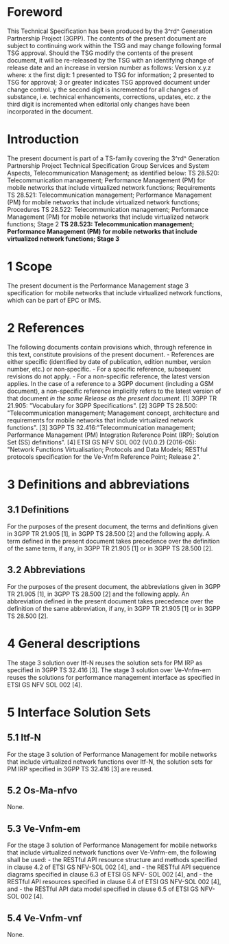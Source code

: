# Foreword
This Technical Specification has been produced by the 3^rd^ Generation
Partnership Project (3GPP).
The contents of the present document are subject to continuing work within the
TSG and may change following formal TSG approval. Should the TSG modify the
contents of the present document, it will be re-released by the TSG with an
identifying change of release date and an increase in version number as
follows:
Version x.y.z
where:
x the first digit:
1 presented to TSG for information;
2 presented to TSG for approval;
3 or greater indicates TSG approved document under change control.
y the second digit is incremented for all changes of substance, i.e. technical
enhancements, corrections, updates, etc.
z the third digit is incremented when editorial only changes have been
incorporated in the document.
# Introduction
The present document is part of a TS-family covering the 3^rd^ Generation
Partnership Project Technical Specification Group Services and System Aspects,
Telecommunication Management; as identified below:
TS 28.520: Telecommunication management; Performance Management (PM) for
mobile networks that include virtualized network functions; Requirements
TS 28.521: Telecommunication management; Performance Management (PM) for
mobile networks that include virtualized network functions; Procedures
TS 28.522: Telecommunication management; Performance Management (PM) for
mobile networks that include virtualized network functions; Stage 2
**TS 28.523: Telecommunication management; Performance Management (PM) for
mobile networks that include virtualized network functions; Stage 3**
# 1 Scope
The present document is the Performance Management stage 3 specification for
mobile networks that include virtualized network functions, which can be part
of EPC or IMS.
# 2 References
The following documents contain provisions which, through reference in this
text, constitute provisions of the present document.
\- References are either specific (identified by date of publication, edition
number, version number, etc.) or non‑specific.
\- For a specific reference, subsequent revisions do not apply.
\- For a non-specific reference, the latest version applies. In the case of a
reference to a 3GPP document (including a GSM document), a non-specific
reference implicitly refers to the latest version of that document _in the
same Release as the present document_.
[1] 3GPP TR 21.905: \"Vocabulary for 3GPP Specifications\".
[2] 3GPP TS 28.500: \"Telecommunication management; Management concept,
architecture and requirements for mobile networks that include virtualized
network functions\".
[3] 3GPP TS 32.416:\"Telecommunication management; Performance Management (PM)
Integration Reference Point (IRP); Solution Set (SS) definitions\".
[4] ETSI GS NFV SOL 002 (V0.0.2) (2016-05): \"Network Functions
Virtualisation; Protocols and Data Models; RESTful protocols specification for
the Ve-Vnfm Reference Point; Release 2\".
# 3 Definitions and abbreviations
## 3.1 Definitions
For the purposes of the present document, the terms and definitions given in
3GPP TR 21.905 [1], in 3GPP TS 28.500 [2] and the following apply. A term
defined in the present document takes precedence over the definition of the
same term, if any, in 3GPP TR 21.905 [1] or in 3GPP TS 28.500 [2].
## 3.2 Abbreviations
For the purposes of the present document, the abbreviations given in 3GPP TR
21.905 [1], in 3GPP TS 28.500 [2] and the following apply. An abbreviation
defined in the present document takes precedence over the definition of the
same abbreviation, if any, in 3GPP TR 21.905 [1] or in 3GPP TS 28.500 [2].
# 4 General descriptions
The stage 3 solution over Itf-N reuses the solution sets for PM IRP as
specified in 3GPP TS 32.416 [3]. The stage 3 solution over Ve-Vnfm-em reuses
the solutions for performance management interface as specified in ETSI GS NFV
SOL 002 [4].
# 5 Interface Solution Sets
## 5.1 Itf-N
For the stage 3 solution of Performance Management for mobile networks that
include virtualized network functions over Itf-N, the solution sets for PM IRP
specified in 3GPP TS 32.416 [3] are reused.
## 5.2 Os-Ma-nfvo
None.
## 5.3 Ve-Vnfm-em
For the stage 3 solution of Performance Management for mobile networks that
include virtualized network functions over Ve-Vnfm-em, the following shall be
used:
\- the RESTful API resource structure and methods specified in clause 4.2 of
ETSI GS NFV-SOL 002 [4], and
\- the RESTful API sequence diagrams specified in clause 6.3 of ETSI GS NFV-
SOL 002 [4], and
\- the RESTful API resources specified in clause 6.4 of ETSI GS NFV-SOL 002
[4], and
\- the RESTful API data model specified in clause 6.5 of ETSI GS NFV-SOL 002
[4].
## 5.4 Ve-Vnfm-vnf
None.
#